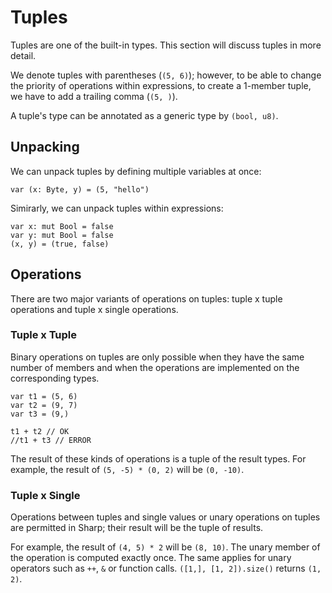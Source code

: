 # Tuples
Tuples are one of the built-in types.
This section will discuss tuples in more detail.

We denote tuples with parentheses (`(5, 6)`); however, to be able to change the priority of operations within expressions, to create a 1-member tuple, we have to add a trailing comma (`(5, )`).

A tuple's type can be annotated as a generic type by `(bool, u8)`.

## Unpacking
We can unpack tuples by defining multiple variables at once:
```
var (x: Byte, y) = (5, "hello")
```
Simirarly, we can unpack tuples within expressions:
```
var x: mut Bool = false
var y: mut Bool = false
(x, y) = (true, false)
```

## Operations
There are two major variants of operations on tuples: tuple x tuple operations and tuple x single operations.

### Tuple x Tuple
Binary operations on tuples are only possible when they have the same number of members and when the operations are implemented on the corresponding types.
```
var t1 = (5, 6)
var t2 = (9, 7)
var t3 = (9,)

t1 + t2 // OK
//t1 + t3 // ERROR
```

The result of these kinds of operations is a tuple of the result types.
For example, the result of `(5, -5) * (0, 2)` will be `(0, -10)`.

### Tuple x Single
Operations between tuples and single values or unary operations on tuples are permitted in Sharp; their result will be the tuple of results.

For example, the result of `(4, 5) * 2` will be `(8, 10)`. The unary member of the operation is computed exactly once. The same applies for unary operators such as `++`, `&` or function calls. `([1,], [1, 2]).size()` returns `(1, 2)`.